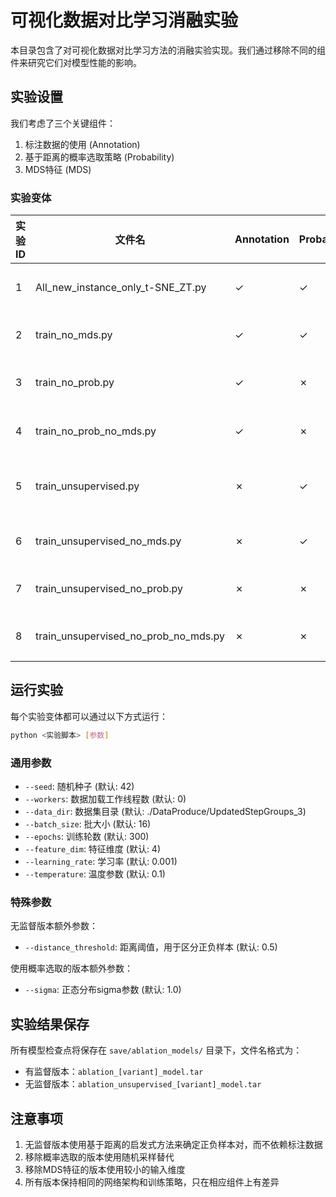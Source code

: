 # 可视化数据对比学习消融实验

本目录包含了对可视化数据对比学习方法的消融实验实现。我们通过移除不同的组件来研究它们对模型性能的影响。

## 实验设置

我们考虑了三个关键组件：
1. 标注数据的使用 (Annotation)
2. 基于距离的概率选取策略 (Probability)
3. MDS特征 (MDS)

### 实验变体

| 实验ID | 文件名 | Annotation | Probability | MDS | 说明 |
|--------|--------|------------|-------------|-----|------|
| 1      | All_new_instance_only_t-SNE_ZT.py | ✓ | ✓ | ✓ | 完整模型(基准) |
| 2      | train_no_mds.py | ✓ | ✓ | ✗ | 无MDS特征 |
| 3      | train_no_prob.py | ✓ | ✗ | ✓ | 无概率选取 |
| 4      | train_no_prob_no_mds.py | ✓ | ✗ | ✗ | 仅使用标注 |
| 5      | train_unsupervised.py | ✗ | ✓ | ✓ | 无监督+概率+MDS |
| 6      | train_unsupervised_no_mds.py | ✗ | ✓ | ✗ | 无监督+概率 |
| 7      | train_unsupervised_no_prob.py | ✗ | ✗ | ✓ | 无监督+MDS |
| 8      | train_unsupervised_no_prob_no_mds.py | ✗ | ✗ | ✗ | 基础无监督 |

## 运行实验

每个实验变体都可以通过以下方式运行：

```bash
python <实验脚本> [参数]
```

### 通用参数

- `--seed`: 随机种子 (默认: 42)
- `--workers`: 数据加载工作线程数 (默认: 0)
- `--data_dir`: 数据集目录 (默认: ./DataProduce/UpdatedStepGroups_3)
- `--batch_size`: 批大小 (默认: 16)
- `--epochs`: 训练轮数 (默认: 300)
- `--feature_dim`: 特征维度 (默认: 4)
- `--learning_rate`: 学习率 (默认: 0.001)
- `--temperature`: 温度参数 (默认: 0.1)

### 特殊参数

无监督版本额外参数：
- `--distance_threshold`: 距离阈值，用于区分正负样本 (默认: 0.5)

使用概率选取的版本额外参数：
- `--sigma`: 正态分布sigma参数 (默认: 1.0)

## 实验结果保存

所有模型检查点将保存在 `save/ablation_models/` 目录下，文件名格式为：
- 有监督版本：`ablation_[variant]_model.tar`
- 无监督版本：`ablation_unsupervised_[variant]_model.tar`

## 注意事项

1. 无监督版本使用基于距离的启发式方法来确定正负样本对，而不依赖标注数据
2. 移除概率选取的版本使用随机采样替代
3. 移除MDS特征的版本使用较小的输入维度
4. 所有版本保持相同的网络架构和训练策略，只在相应组件上有差异 